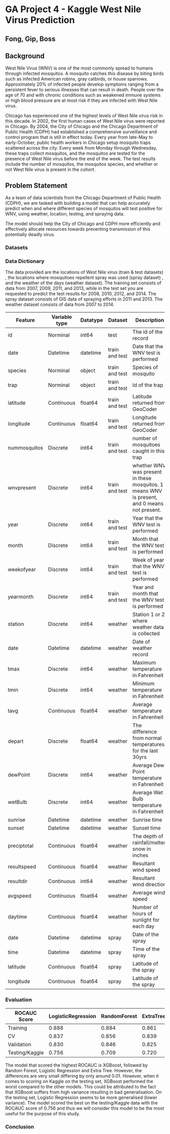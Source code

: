 # GA Project 4 - Kaggle West Nile Virus Prediction
## Fong, Gip, Boss

## Background

West Nile Virus (WNV) is one of the most commonly spread to humans through infected mosquitos. A mosquito catches this disease by biting birds such as infected American robins, gray catbirds, or house sparrows. Approximately 20% of infected people develop symptoms ranging from a persistent fever to serious illnesses that can result in death. People over the age of 70 and with chronic conditions such as weakened immune systems or high blood pressure are at most risk if they are infected with West Nile virus. 

Chicago has experienced one of the highest levels of West Nile virus risk in this decade. In 2002, the first human cases of West Nile virus were reported in Chicago. By 2004, the City of Chicago and the Chicago Department of Public Health (CDPH) had established a comprehensive surveillance and control program that is still in effect today. Every year from late-May to early-October, public health workers in Chicago setup mosquito traps scattered across the city. Every week from Monday through Wednesday, these traps collect mosquitos, and the mosquitos are tested for the presence of West Nile virus before the end of the week. The test results include the number of mosquitos, the mosquitos species, and whether or not West Nile virus is present in the cohort. 

## Problem Statement
As a team of data scientists from the Chicago Department of Public Health (CDPH), we are tasked with building a model that can help accurately predict when and where different species of mosquitos will test positive for WNV, using weather, location, testing, and spraying data.

The model should help the City of Chicago and CDPH more efficiently and effectively allocate resources towards preventing transmission of this potentially deadly virus.

### Datasets

### Data Dictionary

The data provided are the locations of West Nile virus (train & test datasets) , the locations where mosquitoes repellent spray was used (spray dataset) , and the weather of the days (weather dataset). The training set consists of data from 2007, 2009, 2011, and 2013, while in the test set you are requested to predict the test results for 2008, 2010, 2012, and 2014. The spray dataset consists of GIS data of spraying efforts in 2011 and 2013. The weather dataset consists of data from 2007 to 2014.


| Feature                      | Variable type | Datatype | Dataset            | Description                                                                     |
|------------------------------|---------------|----------|--------------------|---------------------------------------------------------------------------------|
| id                           | Norminal      | int64    | test               | The id of the record                                                           |
| date                         | Datetime      | datetime | train and test     | Date that the WNV test is performed                                             |
| species                      | Norminal      | object   | train and test     | Species of mosquito                                                             |                                         |
| trap                         | Norminal      | object   | train and test     | Id of the trap                                                                  |                           |
| latitude                     | Continuous    | float64  | train and test     | Latitude  returned from GeoCoder                                                |
| longitude                    | Continuous    | float64  | train and test     | Longitude returned from GeoCoder                                                |                   |
| nummosquitos                 | Discrete      | int64    | train and test     | number of mosquitoes caught in this trap                                        |
| wnvpresent                   | Discrete      | int64    | train and test     | whether WNV was present in these mosquitos. 1 means WNV is present, and 0 means not present.                                |
| year                         | Discrete      | int64  | train and test     | Year that the WNV test is performed                                            |
| month                        | Discrete      | int64   | train and test    | Month that the WNV test is performed                                            |
| weekofyear                   | Discrete      | int64   | train and test    | Week of year that the WNV test is performed                                    |
| yearmonth                    | Discrete      | int64   | train and test    | Year and month that the WNV test is performed                                  |
| station                      | Discrete      | int64    | weather            | Station 1 or 2 where weather data is collected                                  |
| date                         | Datetime      | datetime | weather            | Date of weather record                                                          |
| tmax                         | Discrete      | int64    | weather            | Maximum temperature in Fahrenheit                                                   |
| tmin                         | Discrete      | int64    | weather            | Minimum temperature in Fahrenheit                                                   |
| tavg                         | Continuous    | float64  | weather            | Average temperature in Fahrenheit                                                   |
| depart                       | Discrete      | float64  | weather            | The difference from normal temperatures for the last 30yrs                      |
| dewPoint                     | Discrete      | int64    | weather            | Average Dew Point temperature in Fahrenheit                                                          |
| wetBulb                      | Discrete      | int64    | weather            | Average Wet Bulb temperature in Fahrenheit                                                          |                          |
| sunrise                      | Datetime      | datetime | weather            | Sunrise time                                                                 |
| sunset                       | Datetime      | datetime | weather            | Sunset time                                                                  |                                                            |
| preciptotal                  | Continuous    | float64  | weather            | The depth of rainfall/melted snow in inches                                               |                                                         |
| resultspeed                  | Continuous    | float64  | weather            | Resultant wind speed                                                            |
| resultdir                    | Continuous    | int64    | weather            | Resultant wind direction                                                        |
| avgspeed                     | Continuous    | float64  | weather            | Average wind speed                                                                  |
| daytime                      | Continuous    | float64  | weather            | Number of hours of sunlight for each day                                                              |
| date                         | Datetime      | datetime | spray              | Date of the spray                                                               |
| time                         | Datetime      | datetime | spray              | Time of the spray                                                               |
| latitude                     | Continuous    | float64  | spray              | Latitude of the spray                                                           |
| longitude                    | Continuous    | float64  | spray              | Latitude of the spray                                                           |

### Evaluation

|  ROCAUC Score  |LogisticRegression|RandomForest|ExtraTree      |XGBoost        |
|----------------|---------------| -----------    | ----------   |--------------|
| Training       | 0.888        | 0.884         | 0.861         | 0.930         |
| CV             |0.837         | 0.856         | 0.839         | 0.867         |
| Validation     | 0.830         | 0.846         | 0.825         | 0.846         |
| Testing/Kaggle | 0.756          | 0.709         | 0.720         | 0.695         |

The model that scored the highest ROCAUC is XGBoost, followed by Random Forest, Logistic Regression and Extra Tree. However, the differences are very small differing by only around 0.01. However, when it comes to scoring on Kaggle on the testing set, XGBoost performed the worst compared to the other models. This could be attributed to the fact that XGBoost suffers from high variance resulting in bad generalisation. On the testing set, Logistic Regression seems to be more generalised (lower variance). The model scored the best on the testing/Kaggle data with the ROCAUC score of 0.756 and thus we will consider this model to be the most useful for the purpose of this study.

### Conclusion












